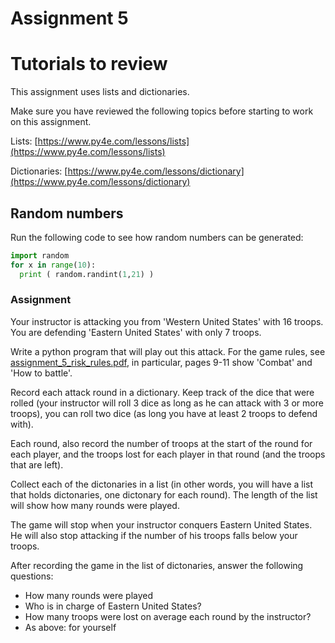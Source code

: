 # Assignment 5

# Tutorials to review

This assignment uses lists and dictionaries.

Make sure you have reviewed the following topics before starting to work on this assignment. 

Lists: [https://www.py4e.com/lessons/lists](https://www.py4e.com/lessons/lists)

Dictionaries: [https://www.py4e.com/lessons/dictionary](https://www.py4e.com/lessons/dictionary)

## Random numbers

Run the following code to see how random numbers can be generated:

```python
import random
for x in range(10):
  print ( random.randint(1,21) )
```

### Assignment

Your instructor is attacking you from 'Western United States' with 16 troops. You are defending 'Eastern United States' with only 7 troops.

Write a python program that will play out this attack. For the game rules, see [assignment_5_risk_rules.pdf](assignment_5_risk_rules.pdf), in particular, pages 9-11 show 'Combat' and 'How to battle'.

Record each attack round in a dictionary. Keep track of the dice that were rolled (your instructor will roll 3 dice as long as he can attack with 3 or more troops), you can roll two dice (as long you have at least 2 troops to defend with). 

Each round, also record the number of troops at the start of the round for each player, and the troops lost for each player in that round (and the troops that are left). 

Collect each of the dictonaries in a list (in other words, you will have a list that holds dictonaries, one dictonary for each round). The length of the list will show how many rounds were played.

The game will stop when your instructor conquers Eastern United States. He will also stop attacking if the number of his troops falls below your troops.

After recording the game in the list of dictonaries, answer the following questions:

- How many rounds were played
- Who is in charge of Eastern United States?
- How many troops were lost on average each round by the instructor?
- As above: for  yourself
